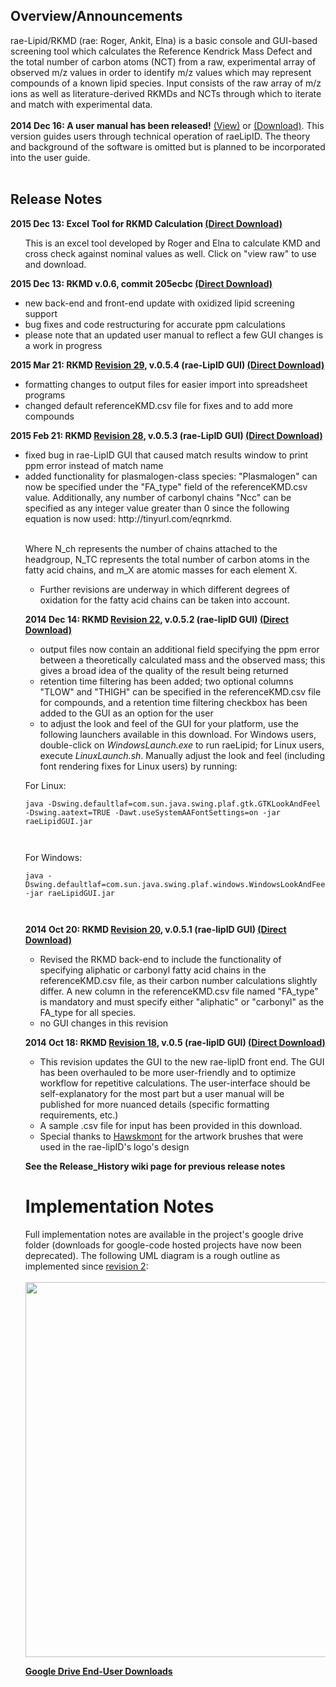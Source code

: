 <img src='https://googledrive.com/host/0Bx4y1oB8xOUva21FdVY4OGtUTjg/logo_5_banner.png' alt=''>

<h2>Overview/Announcements</h2>
rae-Lipid/RKMD (rae: Roger, Ankit, Elna) is a basic console and GUI-based screening tool which calculates the Reference Kendrick Mass Defect and the total number of carbon atoms (NCT) from a raw, experimental array of observed m/z values in order to identify m/z values which may represent compounds of a known lipid species. Input consists of the raw array of m/z ions as well as literature-derived RKMDs and NCTs through which to iterate and match with experimental data.<br>
<br>
<b>2014 Dec 16: A user manual has been released!</b> <a href='https://drive.google.com/file/d/0Bx4y1oB8xOUvMmh4c3NtTDFOdTg/view?usp=sharing'>(View)</a> or <a href='https://googledrive.com/host/0Bx4y1oB8xOUva21FdVY4OGtUTjg/RKMD_UserGuide.pdf'>(Download)</a>. This version guides users through technical operation of raeLipID. The theory and background of the software is omitted but is planned to be incorporated into the user guide.<br>
<br>
<h2>Release Notes</h2>

<b>2015 Dec 13: Excel Tool for RKMD Calculation <a href='https://github.com/ankitrasto/rkmd/blob/master/dist/rae-lipID_HG_KMD_Calculator.xlsx'>(Direct Download)</a></b>
<ul> This is an excel tool developed by Roger and Elna to calculate KMD and cross check against nominal values as well. Click on "view raw" to use and download.   
    </ul>

<b>2015 Dec 13: RKMD v.0.6, commit 205ecbc <a href='https://googledrive.com/host/0Bx4y1oB8xOUva21FdVY4OGtUTjg/raeLipid_v.0.6.zip'>(Direct Download)</a></b>
<ul><li>new back-end and front-end update with oxidized lipid screening support</li>
    <li>bug fixes and code restructuring for accurate ppm calculations</li>
    <li>please note that an updated user manual to reflect a few GUI changes is a work in progress</li>
    </ul>

<b>2015 Mar 21: RKMD <a href='https://code.google.com/p/rkmd/source/detail?r=29'>Revision 29</a>, v.0.5.4 (rae-LipID GUI) <a href='https://googledrive.com/host/0Bx4y1oB8xOUva21FdVY4OGtUTjg/raeLipid_v.0.5.4.zip'>(Direct Download)</a></b>
<ul><li>formatting changes to output files for easier import into spreadsheet programs<br>
</li><li>changed default referenceKMD.csv file for fixes and to add more compounds</li></ul>

<b>2015 Feb 21: RKMD <a href='https://code.google.com/p/rkmd/source/detail?r=28'>Revision 28</a>, v.0.5.3 (rae-LipID GUI) <a href='https://googledrive.com/host/0Bx4y1oB8xOUva21FdVY4OGtUTjg/raeLipid_v.0.5.3.zip'>(Direct Download)</a></b>
<ul><li>fixed bug in rae-LipID GUI that caused match results window to print ppm error instead of match name<br>
</li><li>added functionality for plasmalogen-class species: "Plasmalogen" can now be specified under the "FA_type" field of the referenceKMD.csv value. Additionally, any number of carbonyl chains "Ncc" can be specified as any integer value greater than 0 since the following equation is now used: http://tinyurl.com/eqnrkmd.

<br> Where N_ch represents the number of chains attached to the headgroup, N_TC represents the total number of carbon atoms in the fatty acid chains, and m_X are atomic masses for each element X.<br>
<ul><li>Further revisions are underway in which different degrees of oxidation for the fatty acid chains can be taken into account.</li></ul>

<b>2014 Dec 14: RKMD <a href='https://code.google.com/p/rkmd/source/detail?r=22'>Revision 22</a>, v.0.5.2 (rae-lipID GUI) <a href='https://googledrive.com/host/0Bx4y1oB8xOUva21FdVY4OGtUTjg/RKMD_v.0.5.2.zip'>(Direct Download)</a></b>
<ul><li>output files now contain an additional field specifying the ppm error between a theoretically calculated mass and the observed mass; this gives a broad idea of the quality of the result being returned<br>
</li><li>retention time filtering has been added; two optional columns "TLOW" and "THIGH" can be specified in the referenceKMD.csv file for compounds, and a retention time filtering checkbox has been added to the GUI as an option for the user<br>
</li><li>to adjust the look and feel of the GUI for your platform, use the following launchers available in this download. For Windows users, double-click on <i>WindowsLaunch.exe</i> to run raeLipid; for Linux users, execute <i>LinuxLaunch.sh</i>. Manually adjust the look and feel (including font rendering fixes for Linux users) by running:</li></ul>

For Linux:<br>
<pre><code>java -Dswing.defaultlaf=com.sun.java.swing.plaf.gtk.GTKLookAndFeel -Dswing.aatext=TRUE -Dawt.useSystemAAFontSettings=on -jar raeLipidGUI.jar
<br>
</code></pre>

For Windows:<br>
<pre><code>java -Dswing.defaultlaf=com.sun.java.swing.plaf.windows.WindowsLookAndFeel -jar raeLipidGUI.jar
<br>
</code></pre>


<b>2014 Oct 20: RKMD <a href='https://code.google.com/p/rkmd/source/detail?r=20'>Revision 20</a>, v.0.5.1 (rae-lipID GUI) <a href='https://googledrive.com/host/0Bx4y1oB8xOUva21FdVY4OGtUTjg/RKMD_v.0.5.1.zip'>(Direct Download)</a></b>
<ul><li>Revised the RKMD back-end to include the functionality of specifying aliphatic or carbonyl fatty acid chains in the referenceKMD.csv file, as their carbon number calculations slightly differ. A new column in the referenceKMD.csv file named "FA_type" is mandatory and must specify either "aliphatic" or "carbonyl" as the FA_type for all species.<br>
</li><li>no GUI changes in this revision</li></ul>

<b>2014 Oct 18: RKMD <a href='https://code.google.com/p/rkmd/source/detail?r=18'>Revision 18</a>, v.0.5 (rae-lipID GUI) <a href='https://drive.google.com/uc?id=0Bx4y1oB8xOUvMXZpWkktbkJlaTA&export=download'>(Direct Download)</a></b>
<ul><li>This revision updates the GUI to the new rae-lipID front end. The GUI has been overhauled to be more user-friendly and to optimize workflow for repetitive calculations. The user-interface should be self-explanatory for the most part but a user manual will be published for more nuanced details (specific formatting requirements, etc.)<br>
</li><li>A sample .csv file for input has been provided in this download.<br>
</li><li>Special thanks to <a href='http://hawksmont.com/'>Hawskmont</a> for the artwork brushes that were used in the rae-lipID's logo's design</li></ul>

<b>See the Release_History wiki page for previous release notes</b>

<h1>Implementation Notes</h1>
Full implementation notes are available in the project's google drive folder (downloads for google-code hosted projects have now been deprecated). The following UML diagram is a rough outline as implemented since <a href='https://code.google.com/p/rkmd/source/detail?r=2'>revision 2</a>:<br>
<br>
<img src='https://googledrive.com/host/0Bx4y1oB8xOUva21FdVY4OGtUTjg/UML_1.png' alt='' width='654' height='600'>


<b><a href='https://drive.google.com/folderview?id=0Bx4y1oB8xOUva21FdVY4OGtUTjg&usp=sharing'>Google Drive End-User Downloads</a></b>

